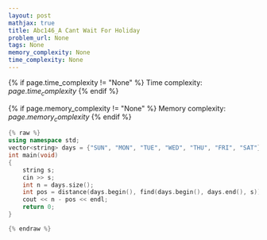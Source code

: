 ```yaml
---
layout: post
mathjax: true
title: Abc146_A Cant Wait For Holiday
problem_url: None
tags: None
memory_complexity: None
time_complexity: None
---
```




{% if page.time_complexity != "None" %}
Time complexity: ${{ page.time_complexity }}$
{% endif %}

{% if page.memory_complexity != "None" %}
Memory complexity: ${{ page.memory_complexity }}$
{% endif %}

```cpp
{% raw %}
using namespace std;
vector<string> days = {"SUN", "MON", "TUE", "WED", "THU", "FRI", "SAT"};
int main(void)
{
    string s;
    cin >> s;
    int n = days.size();
    int pos = distance(days.begin(), find(days.begin(), days.end(), s));
    cout << n - pos << endl;
    return 0;
}

{% endraw %}
```